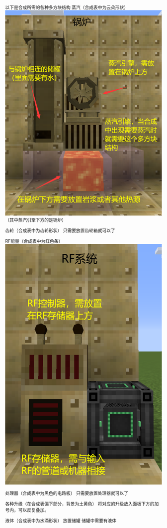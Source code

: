 以下是合成所需的各种多方块结构
蒸汽（合成表中为云朵形状）
![Example](2.png)
（其中蒸汽引擎下方的是锅炉）

齿轮（合成表中为齿轮形状）
只需要放置齿轮箱就可以了

RF能量（合成表中为红色条）
![Example](3.png)

处理器（合成表中为黑色的电路板）
只需要放置处理器就可以了

各种升级（在合成表偏下部分，背景为土黄色）
将对应的升级放入面板下方的加号内，可以反复叠加。

液体（合成表中为水滴形状）
放置储罐 储罐中需要有液体